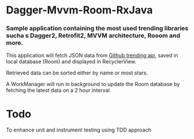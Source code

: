 # Dagger-Mvvm-Room-RxJava

### Sample application containing the most used trending libraries sucha s Dagger2, Retrofit2, MVVM architecture, Rooom and more.

This application will fetch JSON data from [Github trending api](https://github-trending-api.now.sh/repositories), saved in local database (Room) and displayed in RecyclerView.

Retrieved data can be sorted either by name or most stars.

A WorkManager will run in background to update the Room database by fetching the latest data on a 2 hour interval

# Todo

To enhance unit and instrument testing using TDD approach